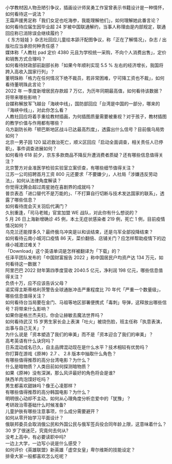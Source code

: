小学教材因人物丑陋引争议，插画设计师吴勇工作室曾表示书籍设计是一种情怀，如何看待这一说法？  
王霜声援男足称「我们女足也吃海参，我能理解他们」，如何理解她此番言论？  
如何看待应届生因毕业超 24 岁被中国联通解约，当事人称理由是内部规定，联通回应称已消除误会继续履约？  
《 东方娃娃 》杂志社回应儿童绘本舔汗配图争议，称「正在了解情况」，杂志 / 出版社应当承担何种责任感？  
媒体称「人教社 pad 定价 4380 元且为学校统一采购，不向个人消费出售」，定价和销售方式合理吗？  
如何看待财政部前副部长称「如果今年顺利实现 5.5 % 左右的经济增长，我国将跨入高收入国家行列」？  
董明珠称「格力在任何情况下绝不裁员，若非常困难，宁可降工资也不裁」，如何看待董明珠此言论？  
2022 年 一季度新增居民存款超 7 万亿，为历年同期最高值，如何看待该数据？将带来哪些影响？  
台媒称解放军飞越台「海峡中线」，国防部回应「台湾是中国的一部分，哪来的『海峡中线』」，对此你怎么看？  
人教社回应将着手重绘教材插画，为何插图质量需要被重视？对于孩子，教材插图的教学价值与作用都有哪些？  
乌方副防长称「顿巴斯地区战斗已达最高烈度」，透露出什么信号？目前俄乌局势如何？  
北京一男子因 120 延迟救治死亡，顺义区回应「启动全面调查，相关责任人已停职」，事件调查进展如何？  
如何看待 618 前夕，京东多款商品不降反升遭消费者质疑？还有哪些信息值得关注？  
北京警方对金准医学检验实验室立案侦查，有哪些细节值得关注？  
江苏一公司招聘首月工资 800 元还要求「不要嫌少」，人社局「涉嫌违反劳动法」，如何从法律角度解读？  
你觉得沈腾会超过周星驰在喜剧界的成就吗？  
普京表态「进口替代不是万能的」、「不打算自行切断与技术发达国家的联系」，透露了哪些信息？  
如何看待庞会灭关羽后代满门？  
久别重逢，「司马老贼」官宣加盟 WE 战队，对此你有什么想说的？  
5 月 26 日上海新增确诊 45 例，本土无症状感染者 219 例，死亡 1 例，目前疫情情况如何？  
乌克兰还能撑多久？最终俄乌冲突是以和谈结束，还是乌军全部投降结束？  
如何看待云南小城河口疫情 86 天，菜价翻倍、店铺关门？应怎样帮助疫情下的边缘小城渡过难关？  
「Download」这个英语单词是怎样被翻译为「下载」的？  
任泽平团队发布的「中国财富报告 2022 」称中国居民户均资产达 134 万元，如何看待这一数据？  
阿里巴巴 2022 财年第四季度营收 2040.5 亿元，净利润 198 亿元，哪些信息值得关注？  
负债十万，应不应该告诉父母？  
诺奖得主斯蒂格利茨警告全球通胀冲击严重程度比 70 年代「严重一个数量级」，哪些信息值得关注？  
如何看待台当局要在金门、马祖等地区部署便携式「毒刺」导弹，这释放出哪些信号？将带来什么影响？  
如果你是格兰杰夫妇，你会让赫敏去魔法世界吗？  
如何看待武汉 15 岁男生家长会上表演「吐火」被烧伤脸，班主任称「执意表演，出事与自己无关」？  
为什么说是「资本塑造了我们的审美」而不是「资本迎合了我们的审美」？  
高考英语有什么诀窍吗？  
日系混动成名已久，自主品牌混动现在是什么水平？技术相较有优势吗？  
你打算在游戏《原神》2.7 、 2.8 版本中抽取什么角色？  
有哪些值得推荐的高分台湾电影？为什么？  
什么是暗物质？人类目前如何探测暗物质？  
如果《原神》没有深渊，那么风评最好的角色将会是谁?  
陕西羊肉泡馍好吃吗？  
男生都喜欢甜妹吗？像王心凌那样？  
有哪些值得推荐的高分韩国电影？为什么？  
明明很心动却不主动，如何从心理角度分析恋爱中的「犹豫」？  
考研政治零基础什么时候准备?  
儿童护肤有哪些注意事项，什么成分需要避开？  
如何从零开始学习平面设计？  
俄联邦委员会取消俄公民和外国公民与俄军签兵役合同年龄上限，这意味着什么？  
30 岁了很迷茫，究竟何去何从?  
没考上高中，有必要读职中吗?  
一边上大学，一边写小说是什么感受？  
如何评价《英雄联盟》新英雄「虚空女皇」卑尔维斯的技能设定？  
排骨大家一般都喜欢怎么吃呢？  
